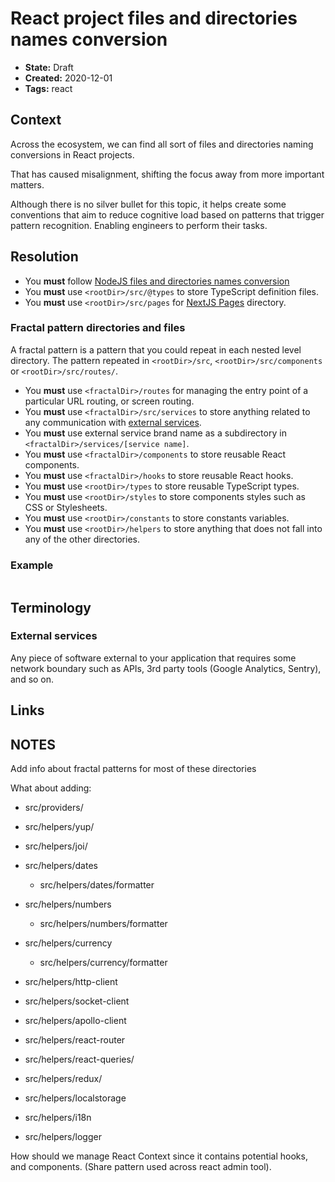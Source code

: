 # React project files and directories names conversion

* **State:** Draft
* **Created:** 2020-12-01
* **Tags:** react

## Context

Across the ecosystem, we can find all sort of files and directories naming
conversions in React projects.

That has caused misalignment, shifting the focus away from more important
matters.

Although there is no silver bullet for this topic, it helps create some
conventions that aim to reduce cognitive load based on patterns that trigger
pattern recognition. Enabling engineers to perform their tasks.

## Resolution

* You **must** follow [NodeJS files and directories names conversion](./../3122196229/README.md)
* You **must** use `<rootDir>/src/@types` to store TypeScript definition files.
* You **must** use `<rootDir>/src/pages` for [NextJS Pages](https://nextjs.org/docs/basic-features/pages)
  directory.

### Fractal pattern directories and files

A fractal pattern is a pattern that you could repeat in each nested level
directory. The pattern repeated in `<rootDir>/src`, `<rootDir>/src/components`
or `<rootDir>/src/routes/`.

* You **must** use `<fractalDir>/routes` for managing the entry point of a
  particular URL routing, or screen routing.
* You **must** use `<fractalDir>/src/services` to store anything
  related to any communication with [external services](#external-services).
* You **must** use external service brand name as a subdirectory in
  `<fractalDir>/services/[service name]`.
* You **must** use `<fractalDir>/components` to store reusable React
  components.
* You **must** use `<fractalDir>/hooks` to store reusable React
  hooks.
* You **must** use `<rootDir>/types` to store reusable TypeScript types.
* You **must** use `<rootDir>/styles` to store components styles such as
  CSS or Stylesheets.
* You **must** use `<rootDir>/constants` to store constants variables.
* You **must** use `<rootDir>/helpers` to store anything that does not
  fall into any of the other directories.


### Example

```text

```

## Terminology

### External services

Any piece of software external to your application that requires some network
boundary such as APIs, 3rd party tools (Google Analytics, Sentry), and so on.

## Links

## NOTES

Add info about fractal patterns for most of these directories

What about adding:

* src/providers/

* src/helpers/yup/
* src/helpers/joi/
* src/helpers/dates
  * src/helpers/dates/formatter
* src/helpers/numbers
  * src/helpers/numbers/formatter
* src/helpers/currency
  * src/helpers/currency/formatter

* src/helpers/http-client
* src/helpers/socket-client
* src/helpers/apollo-client

* src/helpers/react-router
* src/helpers/react-queries/
* src/helpers/redux/
* src/helpers/localstorage
* src/helpers/i18n
* src/helpers/logger

How should we manage React Context since it contains potential hooks, and
components. (Share pattern used across react admin tool).
